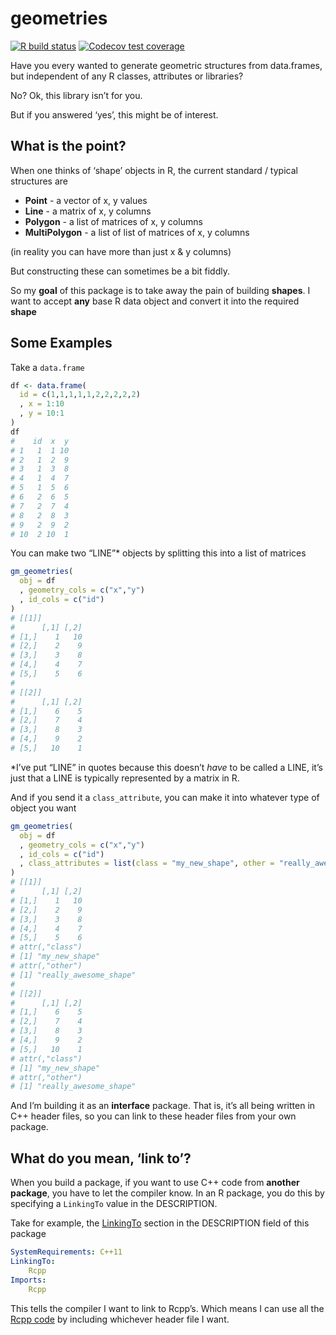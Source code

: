 
<!-- README.md is generated from README.Rmd. Please edit that file -->

# geometries

[![R build
status](https://github.com/dcooley/geometries/workflows/R-CMD-check/badge.svg)](https://github.com/dcooley/geometries/actions)
[![Codecov test
coverage](https://codecov.io/gh/dcooley/geometries/branch/master/graph/badge.svg)](https://codecov.io/gh/dcooley/geometries?branch=master)

Have you every wanted to generate geometric structures from data.frames,
but independent of any R classes, attributes or libraries?

No? Ok, this library isn’t for you.

But if you answered ‘yes’, this might be of interest.

## What is the point?

When one thinks of ‘shape’ objects in R, the current standard / typical
structures are

  - **Point** - a vector of x, y values
  - **Line** - a matrix of x, y columns
  - **Polygon** - a list of matrices of x, y columns
  - **MultiPolygon** - a list of list of matrices of x, y columns

(in reality you can have more than just x & y columns)

But constructing these can sometimes be a bit fiddly.

So my **goal** of this package is to take away the pain of building
**shapes**. I want to accept **any** base R data object and convert it
into the required **shape**

## Some Examples

Take a `data.frame`

``` r
df <- data.frame(
  id = c(1,1,1,1,1,2,2,2,2,2)
  , x = 1:10
  , y = 10:1
)
df
#    id  x  y
# 1   1  1 10
# 2   1  2  9
# 3   1  3  8
# 4   1  4  7
# 5   1  5  6
# 6   2  6  5
# 7   2  7  4
# 8   2  8  3
# 9   2  9  2
# 10  2 10  1
```

You can make two “LINE”\* objects by splitting this into a list of
matrices

``` r
gm_geometries(
  obj = df
  , geometry_cols = c("x","y")
  , id_cols = c("id")
)
# [[1]]
#      [,1] [,2]
# [1,]    1   10
# [2,]    2    9
# [3,]    3    8
# [4,]    4    7
# [5,]    5    6
# 
# [[2]]
#      [,1] [,2]
# [1,]    6    5
# [2,]    7    4
# [3,]    8    3
# [4,]    9    2
# [5,]   10    1
```

\*I’ve put “LINE” in quotes because this doesn’t *have* to be called a
LINE, it’s just that a LINE is typically represented by a matrix in R.

And if you send it a `class_attribute`, you can make it into whatever
type of object you want

``` r
gm_geometries(
  obj = df
  , geometry_cols = c("x","y")
  , id_cols = c("id")
  , class_attributes = list(class = "my_new_shape", other = "really_awesome_shape")
)
# [[1]]
#      [,1] [,2]
# [1,]    1   10
# [2,]    2    9
# [3,]    3    8
# [4,]    4    7
# [5,]    5    6
# attr(,"class")
# [1] "my_new_shape"
# attr(,"other")
# [1] "really_awesome_shape"
# 
# [[2]]
#      [,1] [,2]
# [1,]    6    5
# [2,]    7    4
# [3,]    8    3
# [4,]    9    2
# [5,]   10    1
# attr(,"class")
# [1] "my_new_shape"
# attr(,"other")
# [1] "really_awesome_shape"
```

And I’m building it as an **interface** package. That is, it’s all being
written in C++ header files, so you can link to these header files from
your own package.

## What do you mean, ‘link to’?

When you build a package, if you want to use C++ code from **another
package**, you have to let the compiler know. In an R package, you do
this by specifying a `LinkingTo` value in the DESCRIPTION.

Take for example, the
[LinkingTo](https://github.com/dcooley/geometries/blob/master/DESCRIPTION#L17)
section in the DESCRIPTION field of this package

``` yaml
SystemRequirements: C++11
LinkingTo: 
    Rcpp
Imports:
    Rcpp
```

This tells the compiler I want to link to Rcpp’s. Which means I can use
all the [Rcpp
code](https://github.com/RcppCore/Rcpp/tree/master/inst/include/Rcpp) by
including whichever header file I want.
